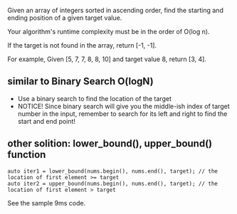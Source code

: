Given an array of integers sorted in ascending order, find the starting and ending position of a given target value.

Your algorithm's runtime complexity must be in the order of O(log n).

If the target is not found in the array, return [-1, -1].

For example,
Given [5, 7, 7, 8, 8, 10] and target value 8,
return [3, 4].

## similar to Binary Search O(logN)

+ Use a binary search to find the location of the target
+ NOTICE! Since binary search will give you the middle-ish index of target number in the input, remember to search for its left and right to find the start and end point!

## other solition: lower_bound(), upper_bound() function

    auto iter1 = lower_bound(nums.begin(), nums.end(), target); // the location of first element >= target
    auto iter2 = upper_bound(nums.begin(), nums.end(), target); // the location of first element > target

See the sample 9ms code.